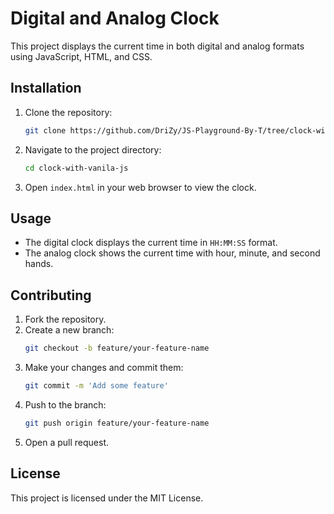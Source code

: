 # Digital and Analog Clock

This project displays the current time in both digital and analog formats using JavaScript, HTML, and CSS.

## Installation

1. Clone the repository:
    ```sh
    git clone https://github.com/DriZy/JS-Playground-By-T/tree/clock-with-vanila-js
    ```
2. Navigate to the project directory:
    ```sh
    cd clock-with-vanila-js
    ```
3. Open `index.html` in your web browser to view the clock.

## Usage

- The digital clock displays the current time in `HH:MM:SS` format.
- The analog clock shows the current time with hour, minute, and second hands.

## Contributing

1. Fork the repository.
2. Create a new branch:
    ```sh
    git checkout -b feature/your-feature-name
    ```
3. Make your changes and commit them:
    ```sh
    git commit -m 'Add some feature'
    ```
4. Push to the branch:
    ```sh
    git push origin feature/your-feature-name
    ```
5. Open a pull request.

## License

This project is licensed under the MIT License.